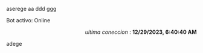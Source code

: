 aserege
aa ddd ggg
<p>Bot activo: Online</p>
<p align="right"><i>ultima coneccion</i> : <b>12/29/2023, 6:40:40 AM</b></p>

 adege
